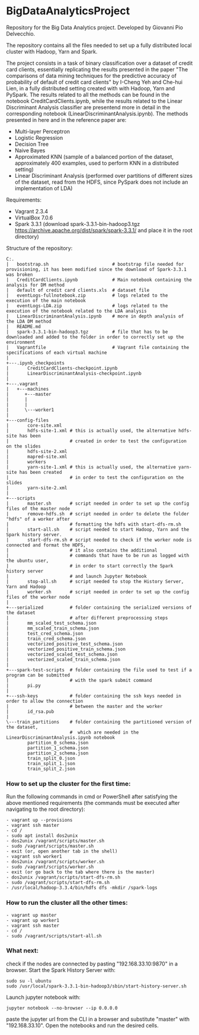 # BigDataAnalyticsProject
Repository for the Big Data Analytics project.
Developed by Giovanni Pio Delvecchio.

The repository contains all the files needed to set up a fully distributed local cluster with Hadoop, Yarn and Spark. 

The project consists in a task of binary classification over a dataset of credit card clients, essentially replicating the
results presented in the paper "The comparisons of data mining techniques for the predictive accuracy of probability of default of credit card clients" 
by I-Cheng Yeh and Che-hui Lien, in a fully distributed setting created with with Hadoop, Yarn and PySpark.
The results related to all the methods can be found in the notebook CreditCardClients.ipynb, while the results related to the
Linear Discriminant Analysis classifier are presentend more in detail in the corresponding notebook (LinearDiscriminantAnalysis.ipynb).
The methods presented in here and in the reference paper are:
- Multi-layer Perceptron
- Logistic Regression
- Decision Tree
- Naive Bayes
- Approximated KNN (sample of a balanced portion of the dataset, approximately 400 examples, used to perform KNN in a distributed setting)
- Linear Discriminant Analysis (performed over partitions of different sizes of the dataset, read from the HDFS, since PySpark
                                does not include an implementation of LDA)

Requirements: 
- Vagrant 2.3.4       
- VirtualBox 7.0.6
- Spark 3.3.1 (download spark-3.3.1-bin-hadoop3.tgz https://archive.apache.org/dist/spark/spark-3.3.1/ and place it in the root directory)

Structure of the repository:
```
C:.
|   bootstrap.sh                        # bootstrap file needed for provisioning, it has been modified since the download of Spark-3.3.1 was broken
|   CreditCardClients.ipynb             # Main notebook containing the analysis for DM method
|   default of credit card clients.xls  # dataset file
|   eventLogs-fullnotebook.zip          # logs related to the execution of the main notebook
|   eventLogs-LDA.zip                   # logs related to the execution of the notebook related to the LDA analysis
|   LinearDiscriminantAnalysis.ipynb    # more in depth analysis of the LDA DM method
|   README.md                           
|   spark-3.3.1-bin-hadoop3.tgz         # file that has to be downloaded and added to the folder in order to correctly set up the environment
|   Vagrantfile                         # Vagrant file containing the specifications of each virtual machine
|
+---.ipynb_checkpoints 
|       CreditCardClients-checkpoint.ipynb 
|       LinearDiscriminantAnalysis-checkpoint.ipynb 
|
+---.vagrant
|   +---machines
|      +---master
|      |
|      |
|      \---worker1
|         
+---config-files
|       core-site.xml
|       hdfs-site-1.xml # this is actually used, the alternative hdfs-site has been 
|                       # created in order to test the configuration on the slides
|       hdfs-site-2.xml
|       mapred-site.xml
|       workers
|       yarn-site-1.xml # this is actually used, the alternative yarn-site has been created 
|                       # in order to test the configuration on the slides
|       yarn-site-2.xml
|
+---scripts
|       master.sh       # script needed in order to set up the config files of the master node
|       remove-hdfs.sh  # script needed in order to delete the folder "hdfs" of a worker after 
|                       # formatting the hdfs with start-dfs-rm.sh
|       start-all.sh    # script needed to start Hadoop, Yarn and the Spark history server.
|       start-dfs-rm.sh # script needed to check if the worker node is connected and format the HDFS, 
|                       # it also contains the additional
|                       # commands that have to be run as logged with the ubuntu user, 
|                       # in order to start correctly the Spark history server
|                       # and launch Jupyter Notebook
|       stop-all.sh     # script needed to stop the History Server, Yarn and Hadoop
|       worker.sh       # script needed in order to set up the config files of the worker node
|
+---serialized          # folder containing the serialized versions of the dataset 
|                       # after different preprocessing steps
|       mm_scaled_test_schema.json
|       mm_scaled_train_schema.json
|       test_cred_schema.json
|       train_cred_schema.json
|       vectorized_positive_test_schema.json
|       vectorized_positive_train_schema.json
|       vectorized_scaled_test_schema.json
|       vectorized_scaled_train_schema.json
|
+---spark-test-scripts  # folder containing the file used to test if a program can be submitted 
|                       # with the spark submit command
|       pi.py
|
+---ssh-keys            # folder containing the ssh keys needed in order to allow the connection 
|                       # between the master and the worker
|       id_rsa.pub
|
\---train_partitions    # folder containing the partitioned version of the dataset, 
                        #  which are needed in the LinearDiscriminantAnalysis.ipynb notebook
        partition_0_schema.json
        partition_1_schema.json
        partition_2_schema.json
        train_split_0.json
        train_split_1.json
        train_split_2.json
```

### How to set up the cluster for the first time:
Run the following commands in cmd or PowerShell after satisfying the above mentioned requirements 
(the commands must be executed after navigating to the root directory):
```
- vagrant up --provisions
- vagrant ssh master
- cd / 
- sudo apt install dos2unix
- dos2unix /vagrant/scripts/master.sh
- sudo /vagrant/scripts/master.sh
- exit (or, open another tab in the shell)
- vagrant ssh worker1
- dos2unix /vagrant/scripts/worker.sh
- sudo /vagrant/scripts/worker.sh
- exit (or go back to the tab where there is the master)
- dos2unix /vagrant/scripts/start-dfs-rm.sh
- sudo /vagrant/scripts/start-dfs-rm.sh
- /usr/local/hadoop-3.3.4/bin/hdfs dfs -mkdir /spark-logs
```

### How to run the cluster all the other times:
```
- vagrant up master
- vagrant up worker1
- vagrant ssh master
- cd /
- sudo /vagrant/scripts/start-all.sh
```

### What next:
check if the nodes are connected by pasting "192.168.33.10:9870" in a browser.
Start the Spark History Server with:
```
sudo su -l ubuntu
sudo /usr/local/spark-3.3.1-bin-hadoop3/sbin/start-history-server.sh
```

Launch jupyter notebook with:
```
jupyter notebook --no-browser --ip 0.0.0.0
```
paste the jupyter url from the CLI in a browser and substitute "master" with "192.168.33.10".
Open the notebooks and run the desired cells.
